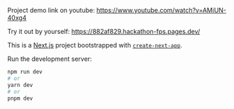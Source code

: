 Project demo link on youtube: https://www.youtube.com/watch?v=AMiUN-40xg4

Try it out by yourself: https://882af829.hackathon-fps.pages.dev/

This is a [Next.js](https://nextjs.org/) project bootstrapped with [`create-next-app`](https://github.com/vercel/next.js/tree/canary/packages/create-next-app).

Run the development server:

```bash
npm run dev
# or
yarn dev
# or
pnpm dev

